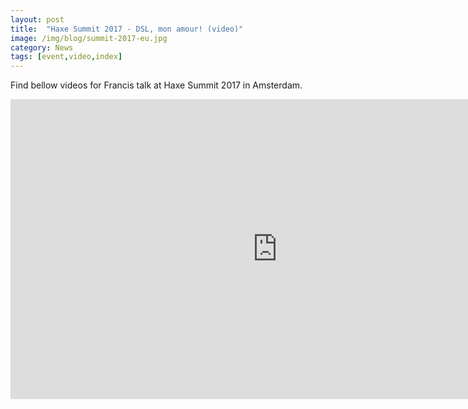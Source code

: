 ```yaml
---
layout: post
title:  "Haxe Summit 2017 - DSL, mon amour! (video)"
image: /img/blog/summit-2017-eu.jpg
category: News
tags: [event,video,index]
---
```

Find bellow videos for Francis talk at Haxe Summit 2017 in Amsterdam.

<iframe width="853" height="480" src="https://www.youtube.com/embed/buAcjaK6IbM" frameborder="0" allowfullscreen></iframe>
